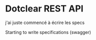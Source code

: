 # Dotclear REST API
j'ai juste commencé à écrire les specs

Starting to write specifications (swagger)
